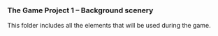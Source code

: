 ### The Game Project 1 – Background scenery ###

This folder includes all the elements that will be used during the game.
